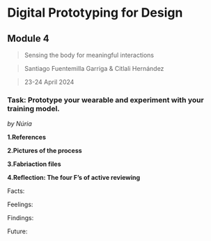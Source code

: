 # **Digital Prototyping for Design**
## Module 4
> Sensing the body for meaningful interactions

> Santiago Fuentemilla Garriga & Citlali Hernández

> 23-24 April 2024

### **Task: Prototype your wearable and experiment with your training model.**
_by Núria_

**1.References**

**2.Pictures of the process**

**3.Fabriaction files**

**4.Reflection: The four F’s of active reviewing**

Facts:

Feelings:

Findings:

Future: